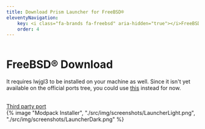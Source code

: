 ```yaml
---
title: Download Prism Launcher for FreeBSD®
eleventyNavigation:
    key: <i class="fa-brands fa-freebsd" aria-hidden="true"></i>FreeBSD®
    order: 4
---
```


<div class="download-content">
  <div class="row">
    <div class="column">
      <div>
        <h1>FreeBSD® Download</h1>
        <p>It requires lwjgl3 to be installed on your machine as well. Since it isn't yet available on the official ports tree, you could use <a href="https://code.axyria.dev/freebsd-ports/tree/trunk/games/lwjgl3">this</a> instead for now.</p>
        <br>
        <a class="button size-large type-link" href="https://code.axyria.dev/freebsd-ports/tree/trunk/games/prismlauncher" target="_blank">Third party port</a>
        <br>
     </div>
    </div>
    <div class="column">
      {% image "Modpack Installer", "./src/img/screenshots/LauncherLight.png", "./src/img/screenshots/LauncherDark.png" %}
    </div>
  </div>
</div>
